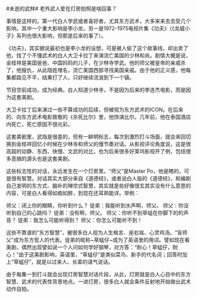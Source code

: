 #未逝的武林# 老外武人爱在灯房拍照是啥回事？

事情是这样的。第一代白人学武或者喜好者，尤其东方武术，大多来来去去受几个影响，其中一个重大影响是李小龙，另一是1972-1975电视片集《功夫》（《龙威小子》系列也很大影响，但那是后来的事了）。

《功夫》，其实据说最初也是李小龙的设想，可是被人偷了这个故事线，却出卖了他，找了个不懂武术的白人大卫卡拉丁来演流亡美国的少林和尚。剧情大概是说，金桂祥是美国爸爸、中国妈妈的儿子，在少林寺学武。他的师父被皇帝的亲戚杀了，他报仇，从此隐姓埋名，流亡美国西部寻找美国亲戚。由于他的正义感，他每集都路见不平，结果打了人，只好继续流浪到下一个镇。

节目空前成功，成为经典。白人知道少林寺，不是因为后来的李连杰电影，而是因为这套美剧。

大卫卡拉丁后来演过一些不算成功的后续，但被视为东方武术的ICON。在后来的、向东方武术电影致敬的《杀死比尔》里，他饰演比尔。几年前，他在泰国酒店内死亡，死亡原因不很光彩。

这套美剧里，武指是很差的，但有一鲜明标志，每次到激烈打斗场面，就会来回切换到金桂祥回忆小时候在少林寺和师父的慢节奏对话。从影视评论角度说，这是很高超的动静、东西、快慢、文武的对比，也为后来很多好莱坞影视开了例，包括很多恶搞的源头也是这套美剧。

这些标志性的对话，永远发生在一个灯房里。“师父”是Master Po，他是瞎的，可是很有智慧。对话其实大部分来自《道德经》，或者说白人版的《道德经》，和编剧自己发明的东方式、脑补的禅宗式智慧，其实就是些好像很玄其实没有什么意思的内容，可是白人看得如痴如醉，到现在还耳熟能详。举例：

师父：闭上你的眼睛，你听到什么？
徒弟：我能听到水声啊，师父。
师父：你没听到自己的心跳吗？
徒弟：没有啊，师父。
师父：你听不到草蜢在你脚下的的声音？
徒弟：我怎么可能听得到？
师父：你怎么可能听不到！

这些不靠谱的“东方智慧”，被很多白人视为人生格言、座右铭、心灵鸡汤。“盲师父”成为东方哲人的代表。徒弟的昵称~草蜢仔~成为了英语里的用词。譬如现在看美剧，偶然出现譬如说一个人问如何学好钢琴，对方答：“耐心！草蜢仔，耐心！”由于这美剧影响，英语里，“草蜢仔”是类似菜鸟、新手的代名词；回答时加上“草蜢仔”，就是以过来人、长辈的语气说话。

由于每集一到打斗就会出现灯房智慧对话片段，从此，灯房就是白人心目中的东方智慧、武术的代表性背景地点。一进灯房，很多白人就会条件反射地开始做出武术动作自拍。
